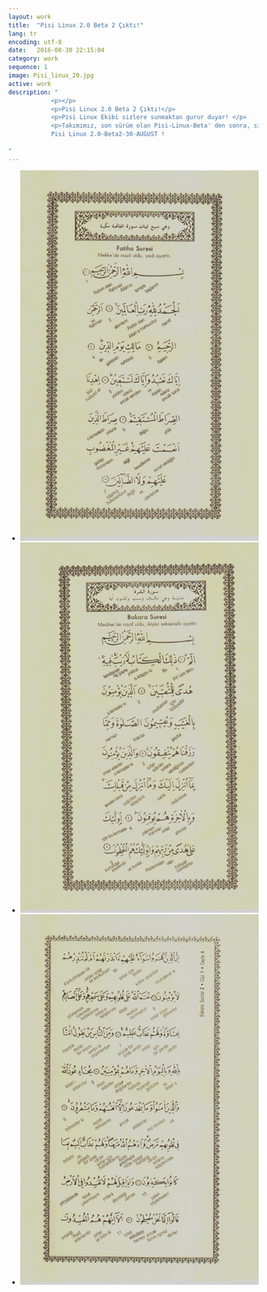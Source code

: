 ```yaml
---
layout: work
title:  "Pisi Linux 2.0 Beta 2 Çıktı!"
lang: tr
encoding: utf-8
date:   2016-08-30 22:15:04
category: work
sequence: 1
image: Pisi_linux_20.jpg
active: work
description: "
            <p></p>
            <p>Pisi Linux 2.0 Beta 2 Çıktı!</p>
            <p>Pisi Linux Ekibi sizlere sunmaktan gurur duyar! </p>
            <p>Takımımız, son sürüm olan Pisi-Linux-Beta' den sonra, sizlere daha iyi ve kararlı bir Pisi Linux sunabilmek için bir çok hata üzerine çalıştı. Yeni sürümümüz;</p> 
            Pisi Linux 2.0-Beta2-30-AUGUST !
        
"
---
```



<script src="https://cdnjs.cloudflare.com/ajax/libs/bxslider/4.2.15/jquery.bxslider.min.js"></script>
<link href="https://cdnjs.cloudflare.com/ajax/libs/bxslider/4.2.15/jquery.bxslider.min.css" rel="stylesheet" />

<script>
  $(document).ready(function(){
    $('.slider').bxSlider();
  });
</script>

<ul class="bxslider">
  <li><img src="/assets/photo/kelimemealliquran_0012.jpg" /></li>
  <li><img src="/assets/photo/kelimemealliquran_0013.jpg" /></li>
  <li><img src="/assets/photo/kelimemealliquran_0014.jpg" /></li>
</ul>
<script>
  $( function() {
    $( "#slider" ).slider();
  } );
  </script>
 
<div id="slider"></div>
 

